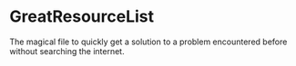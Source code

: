 # GreatResourceList
The magical file to quickly get a solution to a problem encountered before without searching the internet.
